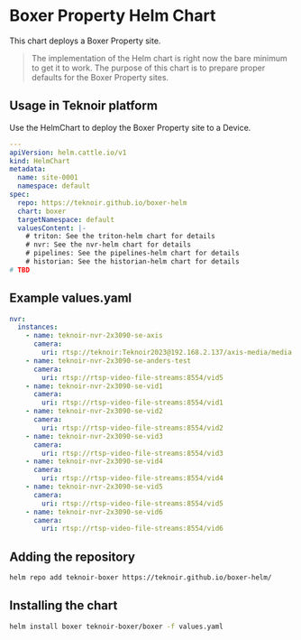 # Boxer Property Helm Chart

This chart deploys a Boxer Property site.

> The implementation of the Helm chart is right now the bare minimum to get it to work.
> The purpose of this chart is to prepare proper defaults for the Boxer Property sites.

## Usage in Teknoir platform
Use the HelmChart to deploy the Boxer Property site to a Device.

```yaml
---
apiVersion: helm.cattle.io/v1
kind: HelmChart
metadata:
  name: site-0001
  namespace: default
spec:
  repo: https://teknoir.github.io/boxer-helm
  chart: boxer
  targetNamespace: default
  valuesContent: |-
    # triton: See the triton-helm chart for details
    # nvr: See the nvr-helm chart for details
    # pipelines: See the pipelines-helm chart for details
    # historian: See the historian-helm chart for details
# TBD
```

## Example values.yaml

```yaml
nvr:
  instances:
    - name: teknoir-nvr-2x3090-se-axis
      camera:
        uri: rtsp://teknoir:Teknoir2023@192.168.2.137/axis-media/media.amp?videocodec=h264&fps=15&resolution=1920x1080
    - name: teknoir-nvr-2x3090-se-anders-test
      camera:
        uri: rtsp://rtsp-video-file-streams:8554/vid5
    - name: teknoir-nvr-2x3090-se-vid1
      camera:
        uri: rtsp://rtsp-video-file-streams:8554/vid1
    - name: teknoir-nvr-2x3090-se-vid2
      camera:
        uri: rtsp://rtsp-video-file-streams:8554/vid2
    - name: teknoir-nvr-2x3090-se-vid3
      camera:
        uri: rtsp://rtsp-video-file-streams:8554/vid3
    - name: teknoir-nvr-2x3090-se-vid4
      camera:
        uri: rtsp://rtsp-video-file-streams:8554/vid4
    - name: teknoir-nvr-2x3090-se-vid5
      camera:
        uri: rtsp://rtsp-video-file-streams:8554/vid5
    - name: teknoir-nvr-2x3090-se-vid6
      camera:
        uri: rtsp://rtsp-video-file-streams:8554/vid6
```

## Adding the repository

```bash
helm repo add teknoir-boxer https://teknoir.github.io/boxer-helm/
```

## Installing the chart

```bash
helm install boxer teknoir-boxer/boxer -f values.yaml
```